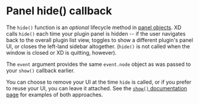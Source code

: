 # Panel hide() callback

The `hide()` function is an _optional_ lifecycle method in [panel objects](/develop/plugin-development/plugin-structure/handlers/#panel). XD calls `hide()` each time your plugin panel is hidden -- if the user navigates back to the overall plugin list view, toggles to show a different plugin's panel UI, or closes the left-land sidebar altogether. (`hide()` is not called when the window is closed or XD is quitting, however).

The `event` argument provides the same `event.node` object as was passed to your `show()` callback earlier.

You can choose to remove your UI at the time `hide` is called, or if you prefer to reuse your UI, you can leave it attached. See the [`show()` documentation page](/reference/ui/panels/show/) for examples of both approaches.

